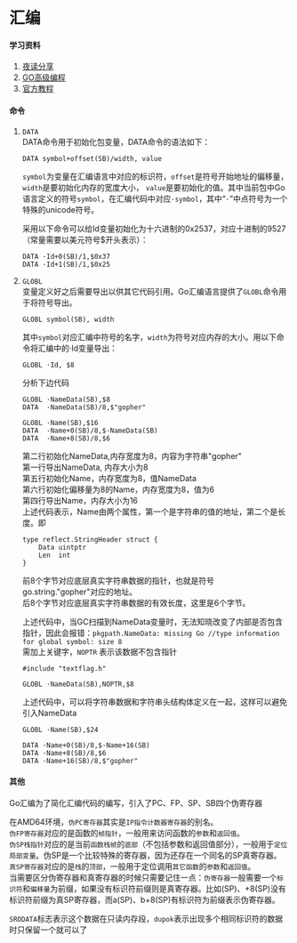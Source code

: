 # 汇编

#### 学习资料
1. [夜读分享](https://github.com/cch123/asmshare/blob/master/layout.md)
2. [GO高级编程](https://chai2010.cn/advanced-go-programming-book/ch3-asm/ch3-01-basic.html)
3. [官方教程](https://golang.org/doc/asm)

#### 命令
1. `DATA`  
    DATA命令用于初始化包变量，DATA命令的语法如下：
    ```
    DATA symbol+offset(SB)/width, value
    ```
    `symbol`为变量在汇编语言中对应的标识符，`offset`是符号开始地址的偏移量，`width`是要初始化内存的宽度大小，
    `value`是要初始化的值。其中当前包中Go语言定义的符号`symbol`，在汇编代码中对应`·symbol`，其中“`·`”中点符号为一个特殊的unicode符号。  
    
    采用以下命令可以给Id变量初始化为十六进制的0x2537，对应十进制的9527（常量需要以美元符号$开头表示）：
    ```
    DATA ·Id+0(SB)/1,$0x37
    DATA ·Id+1(SB)/1,$0x25
    ```
2. `GLOBL`  
    变量定义好之后需要导出以供其它代码引用。Go汇编语言提供了`GLOBL`命令用于将符号导出。  
    ```
    GLOBL symbol(SB), width
    ```
    其中`symbol`对应汇编中符号的名字，`width`为符号对应内存的大小。用以下命令将汇编中的·Id变量导出：
    ```
    GLOBL ·Id, $8
    ```
    
    分析下边代码
    ```
    GLOBL ·NameData(SB),$8
    DATA  ·NameData(SB)/8,$"gopher"
    
    GLOBL ·Name(SB),$16
    DATA  ·Name+0(SB)/8,$·NameData(SB)
    DATA  ·Name+8(SB)/8,$6
    ```
    第二行初始化NameData,内存宽度为8，内容为字符串"gopher"  
    第一行导出NameData, 内存大小为8  
    第五行初始化Name，内存宽度为8，值NameData  
    第六行初始化偏移量为8的Name，内存宽度为8，值为6  
    第四行导出Name，内存大小为16  
    上述代码表示，Name由两个属性，第一个是字符串的值的地址，第二个是长度。即
    ```
    type reflect.StringHeader struct {
        Data uintptr
        Len  int
    }
    ```
    前8个字节对应底层真实字符串数据的指针，也就是符号go.string."gopher"对应的地址。  
    后8个字节对应底层真实字符串数据的有效长度，这里是6个字节。
    
    上述代码中，当GC扫描到NameData变量时，无法知晓改变了内部是否包含指针，因此会报错：`pkgpath.NameData: missing Go //type information for global symbol: size 8`  
    需加上关键字，`NOPTR` 表示该数据不包含指针
    ```
    #include "textflag.h"
    
    GLOBL ·NameData(SB),NOPTR,$8
    ```
    上述代码中，可以将字符串数据和字符串头结构体定义在一起，这样可以避免引入NameData
    ```
    GLOBL ·Name(SB),$24
    
    DATA ·Name+0(SB)/8,$·Name+16(SB)
    DATA ·Name+8(SB)/8,$6
    DATA ·Name+16(SB)/8,$"gopher"
    ```
    


#### 其他
Go汇编为了简化汇编代码的编写，引入了PC、FP、SP、SB四个伪寄存器

在AMD64环境，`伪PC寄存器`其实是`IP指令计数器寄存器`的别名。  
`伪FP寄存器`对应的是函数的`帧指针`，一般用来访问函数的`参数`和`返回值`。  
`伪SP栈指针`对应的是当前`函数栈帧`的`底部`（不包括参数和返回值部分），一般用于`定位局部变量`。伪SP是一个比较特殊的寄存器，因为还存在一个同名的SP真寄存器。  
`真SP寄存器`对应的是`栈`的`顶部`，一般用于定位调用`其它函数`的`参数`和`返回值`。  
当需要区分伪寄存器和真寄存器的时候只需要记住一点：`伪寄存器`一般需要一个`标识符`和`偏移量`为前缀，如果没有标识符前缀则是真寄存器。比如(SP)、+8(SP)没有标识符前缀为真SP寄存器，而a(SP)、b+8(SP)有标识符为前缀表示伪寄存器。

`SRODATA`标志表示这个数据在只读内存段，`dupok`表示出现多个相同标识符的数据时只保留一个就可以了